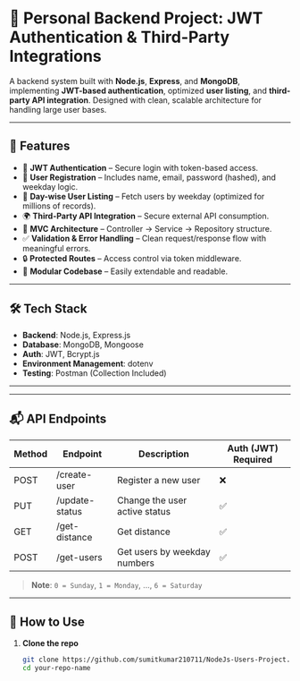 # 🔐 Personal Backend Project: JWT Authentication & Third-Party Integrations

A backend system built with **Node.js**, **Express**, and **MongoDB**, implementing **JWT-based authentication**, optimized **user listing**, and **third-party API integration**. Designed with clean, scalable architecture for handling large user bases.

---

## 🚀 Features

- 🔐 **JWT Authentication** – Secure login with token-based access.
- 📝 **User Registration** – Includes name, email, password (hashed), and weekday logic.
- 📅 **Day-wise User Listing** – Fetch users by weekday (optimized for millions of records).
- 🌍 **Third-Party API Integration** – Secure external API consumption.
- 🧱 **MVC Architecture** – Controller → Service → Repository structure.
- ✅ **Validation & Error Handling** – Clean request/response flow with meaningful errors.
- 🔒 **Protected Routes** – Access control via token middleware.
- 📁 **Modular Codebase** – Easily extendable and readable.

---

## 🛠️ Tech Stack

- **Backend**: Node.js, Express.js
- **Database**: MongoDB, Mongoose
- **Auth**: JWT, Bcrypt.js
- **Environment Management**: dotenv
- **Testing**: Postman (Collection Included)

---


---

## 📬 API Endpoints

| Method | Endpoint         | Description                       | Auth (JWT) Required  |
|--------|------------------|-----------------------------------|----------------------|
| POST   | /create-user     | Register a new user               | ❌                  |
| PUT    | /update-status   | Change the user active status     | ✅                  |
| GET    | /get-distance    | Get distance                      | ✅                  |
| POST   | /get-users       | Get users by weekday numbers      | ✅                  |

> **Note**: `0 = Sunday`, `1 = Monday`, ..., `6 = Saturday`

---

## 🔑 How to Use

1. **Clone the repo**
   ```bash
   git clone https://github.com/sumitkumar210711/NodeJs-Users-Project.git
   cd your-repo-name

